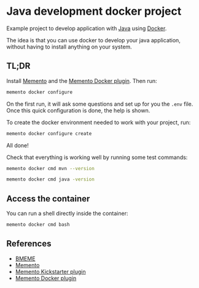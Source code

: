 # Java development docker project

Example project to develop application with [Java](https://www.java.com/) using [Docker](https://www.docker.com/).

The idea is that you can use docker to develop your java application, without having to install anything on your system.


## TL;DR

Install [Memento](https://github.com/bmeme/memento) and the [Memento Docker plugin](https://github.com/bmeme/memento-docker).
Then run:
```bash
memento docker configure
```

On the first run, it will ask some questions and set up for you the `.env` file.
Once this quick configuration is done, the help is shown.

To create the docker environment needed to work with your project, run:
```bash
memento docker configure create
```

All done!

Check that everything is working well by running some test commands:

```bash
memento docker cmd mvn --version
```

```bash
memento docker cmd java -version
```

## Access the container

You can run a shell directly inside the container:

```bash
memento docker cmd bash
```

## References

- [BMEME](https://www.bmeme.com)
- [Memento](https://github.com/bmeme/memento)
- [Memento Kickstarter plugin](https://github.com/bmeme/memento-kickstarter)
- [Memento Docker plugin](https://github.com/bmeme/memento-docker)

